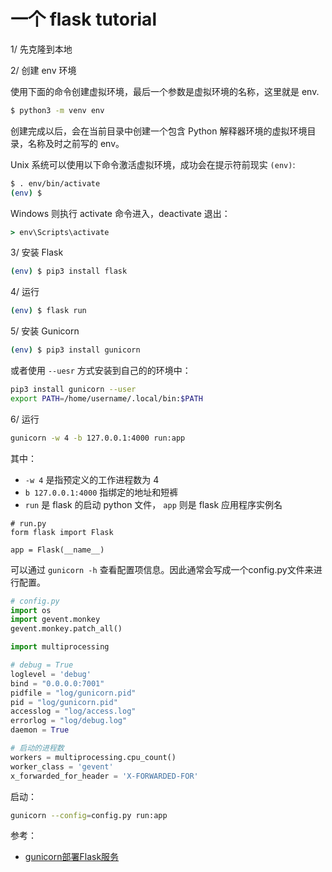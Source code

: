 # 一个 flask tutorial

1/ 先克隆到本地

2/ 创建 env 环境

使用下面的命令创建虚拟环境，最后一个参数是虚拟环境的名称，这里就是 env.

```bash
$ python3 -m venv env

```

创建完成以后，会在当前目录中创建一个包含 Python 解释器环境的虚拟环境目录，名称及时之前写的 env。

Unix 系统可以使用以下命令激活虚拟环境，成功会在提示符前现实 `(env)`:

```bash
$ . env/bin/activate
(env) $
```

Windows 则执行 activate 命令进入，deactivate 退出：

```bat
> env\Scripts\activate

```

3/ 安装 Flask

```bash
(env) $ pip3 install flask
```

4/ 运行

```bash
(env) $ flask run
```

5/ 安装 Gunicorn

```bash
(env) $ pip3 install gunicorn
```
或者使用 `--uesr` 方式安装到自己的的环境中：

```bash
pip3 install gunicorn --user
export PATH=/home/username/.local/bin:$PATH

```

6/ 运行

```bash
gunicorn -w 4 -b 127.0.0.1:4000 run:app
```

其中：

- `-w 4` 是指预定义的工作进程数为 4
- `b 127.0.0.1:4000` 指绑定的地址和短裤
- `run` 是 flask 的启动 python 文件， `app` 则是 flask 应用程序实例名

```python3
# run.py
form flask import Flask

app = Flask(__name__)
```

可以通过 `gunicorn -h` 查看配置项信息。因此通常会写成一个config.py文件来进行配置。

```python
# config.py
import os
import gevent.monkey
gevent.monkey.patch_all()

import multiprocessing

# debug = True
loglevel = 'debug'
bind = "0.0.0.0:7001"
pidfile = "log/gunicorn.pid"
pid = "log/gunicorn.pid"
accesslog = "log/access.log"
errorlog = "log/debug.log"
daemon = True

# 启动的进程数
workers = multiprocessing.cpu_count()
worker_class = 'gevent'
x_forwarded_for_header = 'X-FORWARDED-FOR'

```

启动：

```bash
gunicorn --config=config.py run:app
```


参考：

- [gunicorn部署Flask服务](https://www.jianshu.com/p/fecf15ad0c9a)


